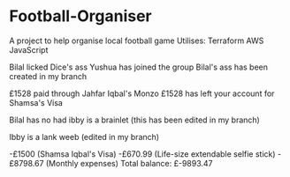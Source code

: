 # Football-Organiser

A project to help organise local football game
Utilises:
Terraform
AWS
JavaScript

Bilal licked Dice's ass
Yushua has joined the group
Bilal's ass has been created in my branch

£1528 paid through Jahfar Iqbal's Monzo
£1528 has left your account for Shamsa's Visa

Bilal has no had
ibby is a brainlet (this has been edited in my branch)

Ibby is a lank weeb (edited in my branch)

-£1500 (Shamsa Iqbal's Visa)
-£670.99 (Life-size extendable selfie stick)
-£8798.67 (Monthly expenses)
Total balance: £-9893.47

